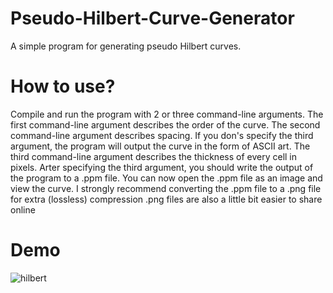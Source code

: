 # Pseudo-Hilbert-Curve-Generator
A simple program for generating pseudo Hilbert curves.

# How to use?
Compile and run the program with 2 or three command-line arguments.
The first command-line argument describes the order of the curve.
The second command-line argument describes spacing.
If you don's specify the third argument, the program will output the curve in the form of ASCII art.
The third command-line argument describes the thickness of every cell in pixels.
Arter specifying the third argument, you should write the output of the program to a .ppm file. 
You can now open the .ppm file as an image and view the curve.
I strongly recommend converting the .ppm file to a .png file for extra (lossless) compression 
.png files are also a little bit easier to share online

# Demo

![hilbert](https://user-images.githubusercontent.com/46052668/168064748-b647443a-1369-4f9f-90c9-193df3bff168.png)
